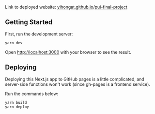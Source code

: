 Link to deployed website: [yihongat.github.io/pui-final-project](https://yihongat.github.io/pui-final-project)

## Getting Started

First, run the development server:

```bash
yarn dev
```

Open [http://localhost:3000](http://localhost:3000) with your browser to see the result.

## Deploying

Deploying this Next.js app to GitHub pages is a little complicated, and server-side functions won't work (since gh-pages is a frontend service). 

Run the commands below: 

```bash
yarn build
yarn deploy
```